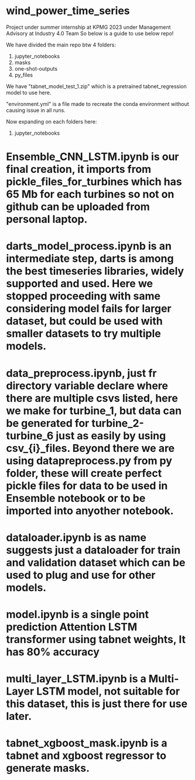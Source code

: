 # wind_power_time_series
Project under summer internship at KPMG 2023 under Management Advisory at Industry 4.0 Team
So below is a guide to use below repo!

We have divided the main repo btw 4 folders:
1. jupyter_notebooks
2. masks
3. one-shot-outputs
4. py_files

We have "tabnet_model_test_1.zip" which is a pretrained tabnet_regression model to use here.

"environment.yml" is a file made to recreate the conda environment without causing issue in all runs.

Now expanding on each folders here:

1. jupyter_notebooks
# Ensemble_CNN_LSTM.ipynb is our final creation, it imports from pickle_files_for_turbines which has 65 Mb for each turbines so not on github can be uploaded from personal laptop.
# darts_model_process.ipynb is an intermediate step, darts is among the best timeseries libraries, widely supported and used. Here we stopped proceeding with same considering model fails for larger dataset, but could be used with smaller datasets to try multiple models.
# data_preprocess.ipynb, just fr directory variable declare where there are multiple csvs listed, here we make for turbine_1, but data can be generated for turbine_2-turbine_6 just as easily by using csv_{i}_files. Beyond there we are using datapreprocess.py from py folder, these will create perfect pickle files for data to be used in Ensemble notebook or to be imported into anyother notebook.
# dataloader.ipynb is as name suggests just a dataloader for train and validation dataset which can be used to plug and use for other models.
# model.ipynb is a single point prediction Attention LSTM transformer using tabnet weights, It has 80% accuracy
# multi_layer_LSTM.ipynb is a Multi-Layer LSTM model, not suitable for this dataset, this is just there for use later.
# tabnet_xgboost_mask.ipynb is a tabnet and xgboost regressor to generate masks.


